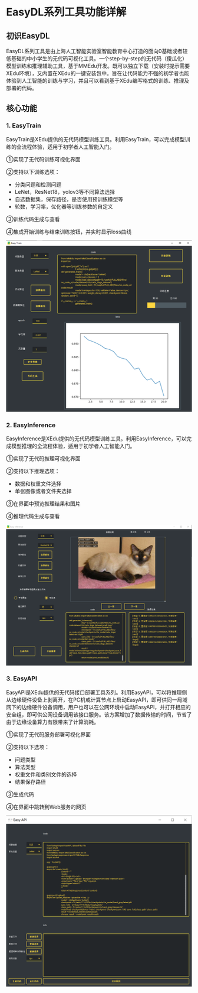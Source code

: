

# EasyDL系列工具功能详解

## 初识EasyDL

EasyDL系列工具是由上海人工智能实验室智能教育中心打造的面向0基础或者较低基础的中小学生的无代码可视化工具。一个step-by-step的无代码（傻瓜化）模型训练和推理辅助工具，基于MMEdu开发。既可以独立下载（安装时提示需要XEdu环境），又内置在XEdu的一键安装包中。旨在让代码能力不强的初学者也能体验到人工智能的训练与学习，并且可以看到基于XEdu编写格式的训练、推理及部署的代码。

## 核心功能

### 1. EasyTrain

EasyTrain是XEdu提供的无代码模型训练工具。利用EasyTrain，可以完成模型训练的全流程体验，适用于初学者人工智能入门。

①实现了无代码训练可视化界面

②支持以下训练选项：

* 分类问题和检测问题
* LeNet，ResNet18，yolov3等不同算法选择
* 自选数据集，保存路径，是否使用预训练模型等
* 轮数，学习率，优化器等训练参数的自定义

③训练代码生成与查看

④集成开始训练与结束训练按钮，并实时显示loss曲线

![image](../images/easydl/1.PNG)

### 2. EasyInference

EasyInference是XEdu提供的无代码模型训练工具。利用EasyInference，可以完成模型推理的全流程体验，适用于初学者人工智能入门。

①实现了无代码推理可视化界面

②支持以下推理选项：

* 数据和权重文件选择
* 单张图像或者文件夹选择

③在界面中预览推理结果和图片

④推理代码生成与查看

![image](../images/easydl/3.PNG)

### 3. EasyAPI

EasyAPI是XEdu提供的无代码接口部署工具系列。利用EasyAPI，可以将推理侧从边缘硬件设备上剥离开，在PC机或计算节点上启动EasyAPI，即可供同一局域网下的边缘硬件设备调用，用户也可以在公网环境中启动EasyAPI，并打开相应的安全组，即可供公网设备调用该接口服务。该方案增加了数据传输的时间，节省了由于边缘设备算力有限带来了计算消耗。

①实现了无代码服务部署可视化界面

②支持以下选项：

* 问题类型
* 算法类型
* 权重文件和类别文件的选择
* 结果保存路径

③生成代码

④在界面中跳转到Web服务的网页

![image](../images/easydl/4.png)

